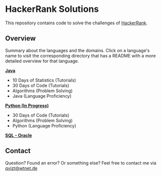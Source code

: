 # HackerRank Solutions
This repository contains code to solve the challenges of [HackerRank](https://www.hackerrank.com/).

## Overview
Summary about the languages and the domains. Click on a language's name to visit the corresponding
directory that has a README with a more detailed overview for that language.

[**Java**](/Java)
* 10 Days of Statistics (Tutorials)
* 30 Days of Code (Tutorials)
* Algorithms (Problem Solving)
* Java (Language Proficiency)

[**Python (In Progress)**](/Python)
* 30 Days of Code (Tutorials)
* Algorithms (Problem Solving)
* Python (Language Proficiency)

[**SQL - Oracle**](/SQL)

## Contact
Question? Found an error? Or something else? Feel free to contact me via qvizt@wtnet.de
